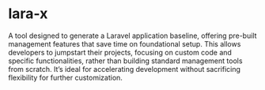 # lara-x

A tool designed to generate a Laravel application baseline, offering pre-built management features that save time on foundational setup. This allows developers to jumpstart their projects, focusing on custom code and specific functionalities, rather than building standard management tools from scratch. It’s ideal for accelerating development without sacrificing flexibility for further customization.
